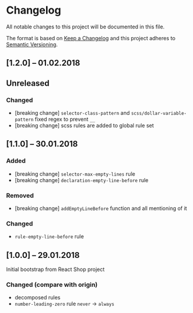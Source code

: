 # Changelog
All notable changes to this project will be documented in this file.

The format is based on [Keep a Changelog](http://keepachangelog.com/en/1.0.0/)
and this project adheres to [Semantic Versioning](http://semver.org/spec/v2.0.0.html).

## [1.2.0] – 01.02.2018

## Unreleased

### Changed

- [breaking change] `selector-class-pattern` and `scss/dollar-variable-pattern` fixed regex to prevent `__`
- [breaking change] scss rules are added to global rule set

## [1.1.0] – 30.01.2018

### Added

- [breaking change] `selector-max-empty-lines` rule
- [breaking change] `declaration-empty-line-before` rule

### Removed
- [breaking change] `addEmptyLineBefore` function and all mentioning of it

### Changed

- `rule-empty-line-before` rule

## [1.0.0] – 29.01.2018

Initial bootstrap from React Shop project

### Changed (compare with origin)

- decomposed rules
- `number-leading-zero` rule `never` → `always`
